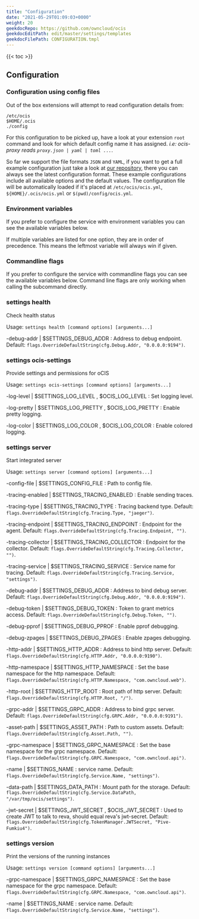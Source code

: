 ```yaml
---
title: "Configuration"
date: "2021-05-29T01:09:03+0000"
weight: 20
geekdocRepo: https://github.com/owncloud/ocis
geekdocEditPath: edit/master/settings/templates
geekdocFilePath: CONFIGURATION.tmpl
---
```


{{< toc >}}

## Configuration

### Configuration using config files

Out of the box extensions will attempt to read configuration details from:

```console
/etc/ocis
$HOME/.ocis
./config
```

For this configuration to be picked up, have a look at your extension `root` command and look for which default config name it has assigned. *i.e: ocis-proxy reads `proxy.json | yaml | toml ...`*.

So far we support the file formats `JSON` and `YAML`, if you want to get a full example configuration just take a look at [our repository](https://github.com/owncloud/ocis/tree/master/settings/config), there you can always see the latest configuration format. These example configurations include all available options and the default values. The configuration file will be automatically loaded if it's placed at `/etc/ocis/ocis.yml`, `${HOME}/.ocis/ocis.yml` or `$(pwd)/config/ocis.yml`.

### Environment variables

If you prefer to configure the service with environment variables you can see the available variables below.

If multiple variables are listed for one option, they are in order of precedence. This means the leftmost variable will always win if given.

### Commandline flags

If you prefer to configure the service with commandline flags you can see the available variables below. Command line flags are only working when calling the subcommand directly.

### settings health

Check health status

Usage: `settings health [command options] [arguments...]`

-debug-addr |  $SETTINGS_DEBUG_ADDR
: Address to debug endpoint. Default: `flags.OverrideDefaultString(cfg.Debug.Addr, "0.0.0.0:9194")`.

### settings ocis-settings

Provide settings and permissions for oCIS

Usage: `settings ocis-settings [command options] [arguments...]`

-log-level |  $SETTINGS_LOG_LEVEL , $OCIS_LOG_LEVEL
: Set logging level.

-log-pretty |  $SETTINGS_LOG_PRETTY , $OCIS_LOG_PRETTY
: Enable pretty logging.

-log-color |  $SETTINGS_LOG_COLOR , $OCIS_LOG_COLOR
: Enable colored logging.

### settings server

Start integrated server

Usage: `settings server [command options] [arguments...]`

-config-file |  $SETTINGS_CONFIG_FILE
: Path to config file.

-tracing-enabled |  $SETTINGS_TRACING_ENABLED
: Enable sending traces.

-tracing-type |  $SETTINGS_TRACING_TYPE
: Tracing backend type. Default: `flags.OverrideDefaultString(cfg.Tracing.Type, "jaeger")`.

-tracing-endpoint |  $SETTINGS_TRACING_ENDPOINT
: Endpoint for the agent. Default: `flags.OverrideDefaultString(cfg.Tracing.Endpoint, "")`.

-tracing-collector |  $SETTINGS_TRACING_COLLECTOR
: Endpoint for the collector. Default: `flags.OverrideDefaultString(cfg.Tracing.Collector, "")`.

-tracing-service |  $SETTINGS_TRACING_SERVICE
: Service name for tracing. Default: `flags.OverrideDefaultString(cfg.Tracing.Service, "settings")`.

-debug-addr |  $SETTINGS_DEBUG_ADDR
: Address to bind debug server. Default: `flags.OverrideDefaultString(cfg.Debug.Addr, "0.0.0.0:9194")`.

-debug-token |  $SETTINGS_DEBUG_TOKEN
: Token to grant metrics access. Default: `flags.OverrideDefaultString(cfg.Debug.Token, "")`.

-debug-pprof |  $SETTINGS_DEBUG_PPROF
: Enable pprof debugging.

-debug-zpages |  $SETTINGS_DEBUG_ZPAGES
: Enable zpages debugging.

-http-addr |  $SETTINGS_HTTP_ADDR
: Address to bind http server. Default: `flags.OverrideDefaultString(cfg.HTTP.Addr, "0.0.0.0:9190")`.

-http-namespace |  $SETTINGS_HTTP_NAMESPACE
: Set the base namespace for the http namespace. Default: `flags.OverrideDefaultString(cfg.HTTP.Namespace, "com.owncloud.web")`.

-http-root |  $SETTINGS_HTTP_ROOT
: Root path of http server. Default: `flags.OverrideDefaultString(cfg.HTTP.Root, "/")`.

-grpc-addr |  $SETTINGS_GRPC_ADDR
: Address to bind grpc server. Default: `flags.OverrideDefaultString(cfg.GRPC.Addr, "0.0.0.0:9191")`.

-asset-path |  $SETTINGS_ASSET_PATH
: Path to custom assets. Default: `flags.OverrideDefaultString(cfg.Asset.Path, "")`.

-grpc-namespace |  $SETTINGS_GRPC_NAMESPACE
: Set the base namespace for the grpc namespace. Default: `flags.OverrideDefaultString(cfg.GRPC.Namespace, "com.owncloud.api")`.

-name |  $SETTINGS_NAME
: service name. Default: `flags.OverrideDefaultString(cfg.Service.Name, "settings")`.

-data-path |  $SETTINGS_DATA_PATH
: Mount path for the storage. Default: `flags.OverrideDefaultString(cfg.Service.DataPath, "/var/tmp/ocis/settings")`.

-jwt-secret |  $SETTINGS_JWT_SECRET , $OCIS_JWT_SECRET
: Used to create JWT to talk to reva, should equal reva's jwt-secret. Default: `flags.OverrideDefaultString(cfg.TokenManager.JWTSecret, "Pive-Fumkiu4")`.

### settings version

Print the versions of the running instances

Usage: `settings version [command options] [arguments...]`

-grpc-namespace |  $SETTINGS_GRPC_NAMESPACE
: Set the base namespace for the grpc namespace. Default: `flags.OverrideDefaultString(cfg.GRPC.Namespace, "com.owncloud.api")`.

-name |  $SETTINGS_NAME
: service name. Default: `flags.OverrideDefaultString(cfg.Service.Name, "settings")`.

